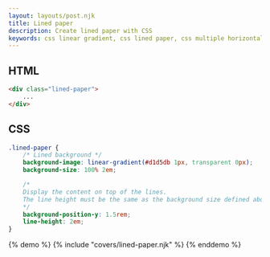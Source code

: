 ```yaml
---
layout: layouts/post.njk
title: Lined paper
description: Create lined paper with CSS
keywords: css linear gradient, css lined paper, css multiple horizontal lines
---
```


## HTML

```html
<div class="lined-paper">
    ...
</div>
```

## CSS

```css
.lined-paper {
    /* Lined background */
    background-image: linear-gradient(#d1d5db 1px, transparent 0px);
    background-size: 100% 2em;

    /*
    Display the content on top of the lines.
    The line height must be the same as the background size defined above
    */
    background-position-y: 1.5rem;
    line-height: 2em;
}
```

{% demo %}
{% include "covers/lined-paper.njk" %}
{% enddemo %}
